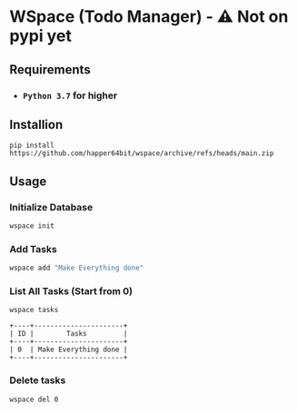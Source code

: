 # WSpace (Todo Manager) - ⚠️ Not on pypi yet

## Requirements
* ### `Python 3.7` for higher

## Installion
```
pip install https://github.com/happer64bit/wspace/archive/refs/heads/main.zip
```

## Usage

### Initialize Database

```bash
wspace init
```

### Add Tasks
```bash
wspace add "Make Everything done"
```

### List All Tasks (Start from 0)
```
wspace tasks

+----+----------------------+
| ID |        Tasks         |
+----+----------------------+
| 0  | Make Everything done |
+----+----------------------+
```

### Delete tasks
```
wspace del 0
```
